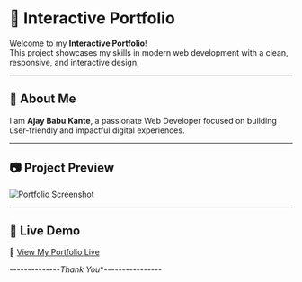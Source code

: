 # 🚀 Interactive Portfolio

Welcome to my **Interactive Portfolio**!  
This project showcases my skills in modern web development with a clean, responsive, and interactive design.

---

## 👤 About Me

I am **Ajay Babu Kante**, a passionate Web Developer focused on building user-friendly and impactful digital experiences.

---

## 📷 Project Preview

![Portfolio Screenshot](https://github.com/Ajay3699-editor/Interactive-Portfolio/blob/16c4dbaaf10262983772fe11b47df2286851c8b7/assets/Interactive%20Portfolio-Project.png)

---

## 🚀 Live Demo

🔗 [View My Portfolio Live](https://interactive-portfolio-sigma-nine.vercel.app/)

--------------*Thank You**----------------
